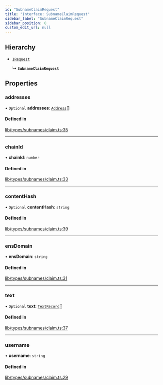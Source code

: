 ```yaml
---
id: "SubnameClaimRequest"
title: "Interface: SubnameClaimRequest"
sidebar_label: "SubnameClaimRequest"
sidebar_position: 0
custom_edit_url: null
---
```


## Hierarchy

- [`IRequest`](IRequest.md)

  ↳ **`SubnameClaimRequest`**

## Properties

### addresses

• `Optional` **addresses**: [`Address`](Address.md)[]

#### Defined in

[lib/types/subnames/claim.ts:35](https://github.com/JustaName-id/JustaName-sdk/blob/d3b91b5/packages/@justaname.id/sdk/src/lib/types/subnames/claim.ts#L35)

___

### chainId

• **chainId**: `number`

#### Defined in

[lib/types/subnames/claim.ts:33](https://github.com/JustaName-id/JustaName-sdk/blob/d3b91b5/packages/@justaname.id/sdk/src/lib/types/subnames/claim.ts#L33)

___

### contentHash

• `Optional` **contentHash**: `string`

#### Defined in

[lib/types/subnames/claim.ts:39](https://github.com/JustaName-id/JustaName-sdk/blob/d3b91b5/packages/@justaname.id/sdk/src/lib/types/subnames/claim.ts#L39)

___

### ensDomain

• **ensDomain**: `string`

#### Defined in

[lib/types/subnames/claim.ts:31](https://github.com/JustaName-id/JustaName-sdk/blob/d3b91b5/packages/@justaname.id/sdk/src/lib/types/subnames/claim.ts#L31)

___

### text

• `Optional` **text**: [`TextRecord`](TextRecord.md)[]

#### Defined in

[lib/types/subnames/claim.ts:37](https://github.com/JustaName-id/JustaName-sdk/blob/d3b91b5/packages/@justaname.id/sdk/src/lib/types/subnames/claim.ts#L37)

___

### username

• **username**: `string`

#### Defined in

[lib/types/subnames/claim.ts:29](https://github.com/JustaName-id/JustaName-sdk/blob/d3b91b5/packages/@justaname.id/sdk/src/lib/types/subnames/claim.ts#L29)
